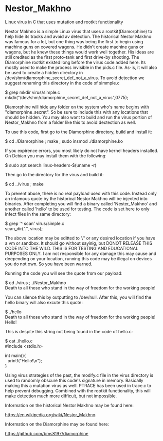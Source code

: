 # Nestor_Makhno
Linux virus in C that uses mutation and rootkit functionality

Nestor Makhno is a simple Linux virus that uses a rootkit(Diamorphine) to help hide its tracks and avoid av detection. The historical Nestor Makhno was famous for a lot, but one thing was being the first to begin using machine guns on covered wagons. He didn't create machine guns or wagons, but he knew these things would work well together. His ideas are still credited as the first proto-tank and first drive-by shooting. The Diamorphine rootkit existed long before the virus code added here. Its mostly used to make the process invisible in the pids.c file. As-is, it will also be used to create a hidden directory in /dev/shm/diamorphine_secret_def_not_a_virus. To avoid detection we suggest renaming this directory in the code of simmple.c

$ grep mkdir virus/simple.c<br>
   mkdir("/dev/shm/diamorphine_secret_def_not_a_virus",0775);

Diamorphine will hide any folder on the system who's name begins with "diamorphine_secret". So be sure to include this with any locations that should be hidden. You may also want to build and run the virus portion of Nestor_Makhno from a folder like this to avoid dectection as well. 

To use this code, first go to the Diamorphine directory, build and install it:

$ cd ./Diamorphine
; make
; sudo insmod ./diamorphine.ko

If you expirence errors, you most likely do not have kernel headers installed. On Debian you may install them with the following:

$ sudo apt search linux-headers-$(uname -r)

Then go to the directory for the virus and build it:

$ cd ../virus
; make

To prevent abuse, there is no real payload used with this code. Instead only an infamous quote by the historical Nestor Makhno will be injected into binaries. After completing you will find a binary called 'Nester_Makhno' and another called 'hello' to be used for testing. The code is set here to only infect files in the same directory:

$ grep '^   scan' virus/simple.c<br>
   scan_dir(".", virus);

The above location may be editted to '/' or any desired location if you have a vm or sandbox. It should go without sayinig, but DONOT RELEASE THIS CODE INTO THE WILD. THIS IS FOR TESTING AND EDUCATIONAL PURPOSES ONLY. I am not responsible for any damage this may cause and deepending on your location, running this code may be illegal on devices you do not own. So you have been warned. 

Running the code you will see the quote from our payload: 

$ cd ./virus
; ./Nestor_Makhno<br>
Death to all those who stand in the way of freedom for the working people!
 
You can silence this by outputting to /dev/null. After this, you will find the hello binary will also excute this quote:

$ ./hello        
Death to all those who stand in the way of freedom for the working people!<br>
Hello!

This is despite this string not being found in the code of hello.c:

$ cat ./hello.c <br>
#include <stdio.h> <br>

int main(){ <br>
&nbsp;&nbsp;printf("Hello!\n");<br>
}<br>

Using virus strategies of the past, the modify.c file in the virus directory is used to randomly obscure this code's signature in memory. Basically making this a mutation virus as well. PTRACE has been used in trace.c to help prevent debugging. Combined with the rootkit functionality, this will make detection much more difficult, but not impossible.

Information on the historical Nestor Makhno may be found here:

https://en.wikipedia.org/wiki/Nestor_Makhno

Information on the Diamorphine may be found here:

https://github.com/bms8197/diamorphine 
